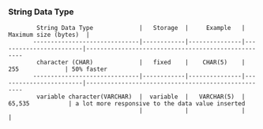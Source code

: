 ### String Data Type

                        
            String Data Type             |   Storage  |     Example   |  Maximum size (bytes)  |       
           ------------------------------|------------|---------------|------------------------|----------------------------------------------------   
            character (CHAR)             |   fixed    |    CHAR(5)    |        255             | 50% faster
           ------------------------------|------------|---------------|------------------------|----------------------------------------------------    
            variable character(VARCHAR)  |  variable  |   VARCHAR(5)  |       65,535           | a lot more responsive to the data value inserted
                                         |            |               |                        |
